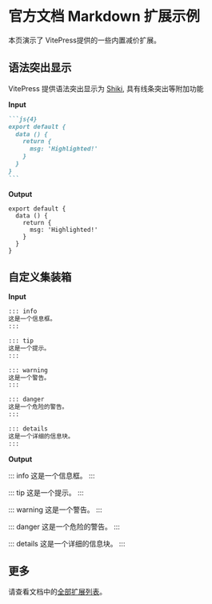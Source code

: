 
# 官方文档 Markdown 扩展示例

本页演示了 VitePress提供的一些内置减价扩展。

## 语法突出显示

VitePress 提供语法突出显示为 [Shiki](https://github.com/shikijs/shiki), 具有线条突出等附加功能

**Input**

````md
```js{4}
export default {
  data () {
    return {
      msg: 'Highlighted!'
    }
  }
}
```
````

**Output**

```js{4}
export default {
  data () {
    return {
      msg: 'Highlighted!'
    }
  }
}
```

## 自定义集装箱

**Input**

```md
::: info
这是一个信息框。
:::

::: tip
这是一个提示。
:::

::: warning
这是一个警告。
:::

::: danger
这是一个危险的警告。
:::

::: details
这是一个详细的信息块。
:::
```

**Output**

::: info
这是一个信息框。
:::

::: tip
这是一个提示。
:::

::: warning
这是一个警告。
:::

::: danger
这是一个危险的警告。
:::

::: details
这是一个详细的信息块。
:::

## 更多

请查看文档中的[全部扩展列表](https://vitepress.dev/guide/markdown)。
